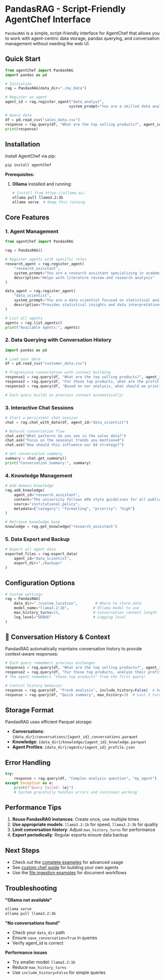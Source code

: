 # PandasRAG - Script-Friendly AgentChef Interface

`PandasRAG` is a simple, script-friendly interface for AgentChef that allows you to work with agent-centric data storage, pandas querying, and conversation management without needing the web UI.

## Quick Start

```python
from agentChef import PandasRAG
import pandas as pd

# Initialize
rag = PandasRAG(data_dir="./my_data")

# Register an agent
agent_id = rag.register_agent("data_analyst", 
                             system_prompt="You are a skilled data analyst.")

# Query data
df = pd.read_csv("sales_data.csv")
response = rag.query(df, "What are the top selling products?", agent_id=agent_id)
print(response)
```

## Installation

Install AgentChef via pip:

```bash
pip install agentChef
```

**Prerequisites:**
1. **Ollama** installed and running:
   ```bash
   # Install from https://ollama.ai/
   ollama pull llama3.2:3b
   ollama serve  # Keep this running
   ```

## Core Features

### 1. Agent Management

```python
from agentChef import PandasRAG

rag = PandasRAG()

# Register agents with specific roles
research_agent = rag.register_agent(
    "research_assistant",
    system_prompt="You are a research assistant specializing in academic papers.",
    description="Helps with literature review and research analysis"
)

data_agent = rag.register_agent(
    "data_scientist", 
    system_prompt="You are a data scientist focused on statistical analysis.",
    description="Provides statistical insights and data interpretations"
)

# List all agents
agents = rag.list_agents()
print("Available agents:", agents)
```

### 2. Data Querying with Conversation History

```python
import pandas as pd

# Load your data
df = pd.read_csv("customer_data.csv")

# Progressive conversation with context building
response1 = rag.query(df, "What are the top selling products?", agent_id="data_scientist")
response2 = rag.query(df, "For those top products, what are the profit margins?", agent_id="data_scientist")
response3 = rag.query(df, "Based on our analysis, what should we prioritize?", agent_id="data_scientist")

# Each query builds on previous context automatically!
```

### 3. Interactive Chat Sessions

```python
# Start a persistent chat session
chat = rag.chat_with_data(df, agent_id="data_scientist")

# Natural conversation flow
chat.ask("What patterns do you see in the sales data?")
chat.ask("Focus on the seasonal trends you mentioned")
chat.ask("How should this influence our Q4 strategy?")

# Get conversation summary
summary = chat.get_summary()
print("Conversation Summary:", summary)
```

### 4. Knowledge Management

```python
# Add domain knowledge
rag.add_knowledge(
    agent_id="research_assistant",
    content="The university follows APA style guidelines for all publications.",
    source="institutional_policy",
    metadata={"category": "formatting", "priority": "high"}
)

# Retrieve knowledge base
knowledge = rag.get_knowledge("research_assistant")
```

### 5. Data Export and Backup

```python
# Export all agent data
exported_files = rag.export_data(
    agent_id="data_scientist",
    export_dir="./backups"
)
```

## Configuration Options

```python
# Custom settings
rag = PandasRAG(
    data_dir="./custom_location",        # Where to store data
    model_name="llama3.2:1b",           # Ollama model to use
    max_history_turns=15,               # Conversation context length
    log_level="DEBUG"                   # Logging level
)
```

## 🧠 Conversation History & Context

PandasRAG automatically maintains conversation history to provide context-aware responses:

```python
# Each query remembers previous exchanges
response1 = rag.query(df, "What are the top selling products?", agent_id)
response2 = rag.query(df, "For those top products, analyze their profit margins", agent_id)
# The agent remembers "those top products" from the first query!

# Control history behavior
response = rag.query(df, "Fresh analysis", include_history=False)  # No context
response = rag.query(df, "Quick summary", max_history=3)  # Last 3 turns only
```

## Storage Format

PandasRAG uses efficient Parquet storage:
- **Conversations**: `{data_dir}/conversations/{agent_id}_conversations.parquet`
- **Knowledge**: `{data_dir}/knowledge/{agent_id}_knowledge.parquet`  
- **Agent Profiles**: `{data_dir}/agents/{agent_id}_profile.json`

## Error Handling

```python
try:
    response = rag.query(df, "Complex analysis question", "my_agent")
except Exception as e:
    print(f"Query failed: {e}")
    # System gracefully handles errors and continues working
```

## Performance Tips

1. **Reuse PandasRAG instances**: Create once, use multiple times
2. **Use appropriate models**: `llama3.2:1b` for speed, `llama3.2:3b` for quality
3. **Limit conversation history**: Adjust `max_history_turns` for performance
4. **Export periodically**: Regular exports ensure data backup

## Next Steps

- Check out the [complete examples](../src/examples/) for advanced usage
- See [custom chef guide](custom_chef_guide.md) for building your own agents
- Use the [file ingestion examples](../src/examples/personal_assistant_rag_example.py) for document workflows

## Troubleshooting

**"Ollama not available"**
```bash
ollama serve
ollama pull llama3.2:3b
```

**"No conversations found"**
- Check your `data_dir` path
- Ensure `save_conversation=True` in queries
- Verify agent_id is correct

**Performance issues**
- Try smaller model: `llama3.2:1b`
- Reduce `max_history_turns`
- Use `include_history=False` for simple queries
